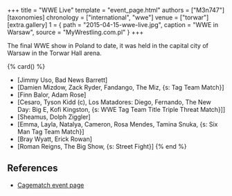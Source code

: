 +++
title = "WWE Live"
template = "event_page.html"
authors = ["M3n747"]
[taxonomies]
chronology = ["international", "wwe"]
venue = ["torwar"]
[extra.gallery]
1 = { path = "2015-04-15-wwe-live.jpg", caption = "WWE in Warsaw", source = "MyWrestling.com.pl" }
+++

The final WWE show in Poland to date, it was held in the capital city of Warsaw in the Torwar Hall arena.

{% card() %}
- [Jimmy Uso, Bad News Barrett]
- [Damien Mizdow, Zack Ryder, Fandango, The Miz, {s: Tag Team Match}]
- [Finn Balor, Adam Rose]
- [Cesaro, Tyson Kidd (c), Los Matadores: Diego, Fernando, The New Day: Big E, Kofi Kingston, {s: WWE Tag Team Title Triple Threat Match}]]
- [Sheamus, Dolph Ziggler]
- [Emma, Layla, Natalya, Cameron, Rosa Mendes, Tamina Snuka, {s: Six Man Tag Team Match}]
- [Bray Wyatt, Erick Rowan]
- [Roman Reigns, The Big Show, {s: Street Fight}]
{% end %}

## References

* [Cagematch event page](https://www.cagematch.net/?id=1&nr=120041)
